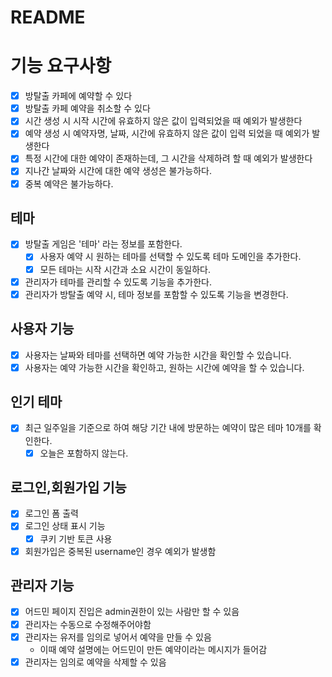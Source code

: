# README

# 기능 요구사항

- [x] 방탈출 카페에 예약할 수 있다
- [x] 방탈출 카페 예약을 취소할 수 있다
- [x] 시간 생성 시 시작 시간에 유효하지 않은 값이 입력되었을 때 예외가 발생한다
- [x] 예약 생성 시 예약자명, 날짜, 시간에 유효하지 않은 값이 입력 되었을 때 예외가 발생한다
- [x] 특정 시간에 대한 예약이 존재하는데, 그 시간을 삭제하려 할 때 예외가 발생한다
- [x] 지나간 날짜와 시간에 대한 예약 생성은 불가능하다.
- [x] 중복 예약은 불가능하다.

## 테마

- [x] 방탈출 게임은 '테마' 라는 정보를 포함한다.
    - [x] 사용자 예약 시 원하는 테마를 선택할 수 있도록 테마 도메인을 추가한다.
    - [x] 모든 테마는 시작 시간과 소요 시간이 동일하다.
- [x] 관리자가 테마를 관리할 수 있도록 기능을 추가한다.
- [x] 관리자가 방탈출 예약 시, 테마 정보를 포함할 수 있도록 기능을 변경한다.

## 사용자 기능

- [x] 사용자는 날짜와 테마를 선택하면 예약 가능한 시간을 확인할 수 있습니다.
- [x] 사용자는 예약 가능한 시간을 확인하고, 원하는 시간에 예약을 할 수 있습니다.

## 인기 테마

- [x] 최근 일주일을 기준으로 하여 해당 기간 내에 방문하는 예약이 많은 테마 10개를 확인한다.
    - [x] 오늘은 포함하지 않는다.

## 로그인,회원가입 기능

- [x] 로그인 폼 출력
- [x] 로그인 상태 표시 기능
    - [x] 쿠키 기반 토큰 사용
- [x] 회원가입은 중복된 username인 경우 예외가 발생함

## 관리자 기능

- [x] 어드민 페이지 진입은 admin권한이 있는 사람만 할 수 있음
- [x] 관리자는 수동으로 수정해주어야함
- [x] 관리자는 유저를 임의로 넣어서 예약을 만들 수 있음
    - 이때 예약 설명에는 어드민이 만든 예약이라는 메시지가 들어감
- [x] 관리자는 임의로 예약을 삭제할 수 있음
